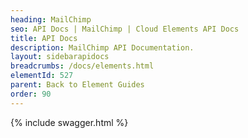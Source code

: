```yaml
---
heading: MailChimp
seo: API Docs | MailChimp | Cloud Elements API Docs
title: API Docs
description: MailChimp API Documentation.
layout: sidebarapidocs
breadcrumbs: /docs/elements.html
elementId: 527
parent: Back to Element Guides
order: 90
---
```


{% include swagger.html %}
